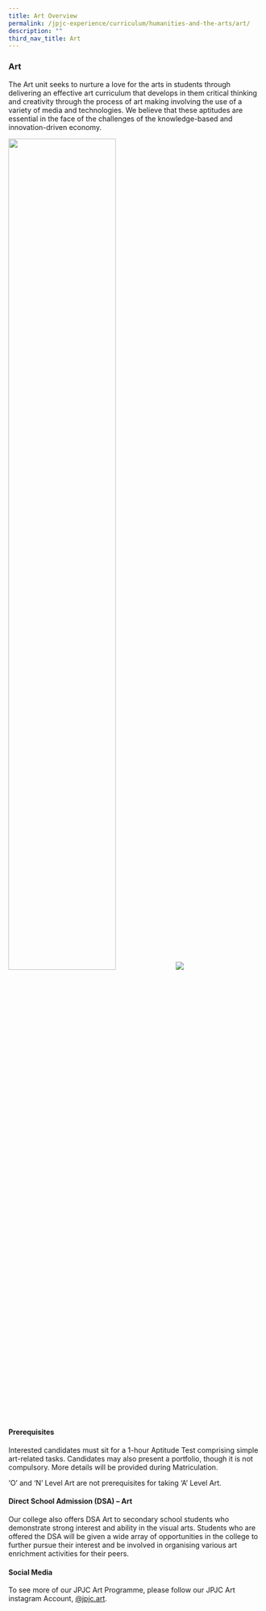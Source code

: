 ```yaml
---
title: Art Overview
permalink: /jpjc-experience/curriculum/humanities-and-the-arts/art/
description: ""
third_nav_title: Art
---
```

### **Art**
The Art unit seeks to nurture a love for the arts in students through delivering an effective art curriculum that develops in them critical thinking and creativity through the process of art making involving the use of a variety of media and technologies. We believe that these aptitudes are essential in the face of the challenges of the knowledge-based and innovation-driven economy.

<img src="/images/Art1.jpg" 
     style="width:65%">
![](/images/art%201%20caption.jpg)

#### **Prerequisites**
Interested candidates must sit for a 1-hour Aptitude Test comprising simple art-related tasks. Candidates may also present a portfolio, though it is not compulsory. More details will be provided during Matriculation.

‘O’ and ‘N’ Level Art are not prerequisites for taking ‘A’ Level Art.

#### **Direct School Admission (DSA) – Art**
Our college also offers DSA Art to secondary school students who demonstrate strong interest and ability in the visual arts. Students who are offered the DSA will be given a wide array of opportunities in the college to further pursue their interest and be involved in organising various art enrichment activities for their peers.

#### **Social Media**
To see more of our JPJC Art Programme, please follow our JPJC Art instagram Account, [@jpjc.art](https://www.instagram.com/jpjc.art/).
